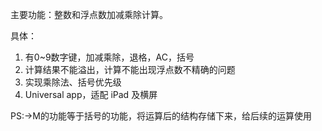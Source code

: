
主要功能：整数和浮点数加减乘除计算。

具体：

1. 有0~9数字键，加减乘除，退格，AC，括号
2. 计算结果不能溢出，计算不能出现浮点数不精确的问题
3. 实现乘除法、括号优先级
4. Universal app，适配 iPad 及横屏

PS:->M的功能等于括号的功能，将运算后的结构存储下来，给后续的运算使用
